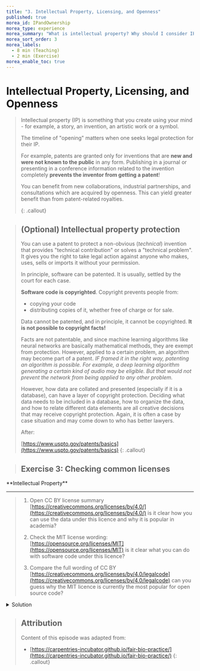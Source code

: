 ```yaml
---
title: "3. Intellectual Property, Licensing, and Openness"
published: true
morea_id: IPandOwnership
morea_type: experience
morea_summary: "What is intellectual property? Why should I consider IP in Open Science?"
morea_sort_order: 3
morea_labels:
  - 8 min (Teaching)
  - 2 min (Exercise)
morea_enable_toc: true
---
```


# Intellectual Property, Licensing, and Openness

> Intellectual property (IP) is something that you create using your
> mind - for example, a story, an invention, an artistic work
> or a symbol.
>
> The timeline of "opening" matters when one seeks legal protection
> for their IP.
>
> For example, patents are granted only for inventions that are
> **new and were not known to the public** in any form.
> Publishing in a journal or presenting in a conference
> information related to the invention completely
> **prevents the inventor from getting a patent**!
>
> You can benefit from new collaborations, industrial partnerships, and consultations which are acquired by openness.
> This can yield greater benefit than from patent-related royalties.
>
> {: .callout}

> ## (Optional) Intellectual property protection
>
> You can use a patent to protect a non-obvious (_technical_)
> invention that provides "technical contribution" or solves a "technical problem".
> It gives you the right to take legal action against anyone who
> makes, uses, sells or imports it without your permission.
>
> In principle, software can be patented.
> It is usually, settled by the court for each case.
>
> **Software code is copyrighted**. Copyright prevents people from:
>
> - copying your code
> - distributing copies of it, whether free of charge or for sale.
>
> Data cannot be patented, and in principle, it cannot be copyrighted.
> **It is not possible to copyright facts!**
>
> Facts are not patentable, and since machine learning algorithms
> like neural networks are basically mathematical methods, they
> are exempt from protection. However, applied to a certain
> problem, an algorithm may become part of a patent. _IF framed it in
> the right way, patenting an algorithm is possible.
> For example, a deep learning algorithm generating a certain kind of
> audio may be eligible. But that would not prevent the network from
> being applied to any other problem._
>
> However, how data are collated and presented
> (especially if it is a database),
> can have a layer of copyright protection.
> Deciding what data needs to be included in a database,
> how to organize the data, and how to relate different data elements are all creative
> decisions that may receive copyright protection.
> Again, it is often a case by case situation and may come down to who has
> better lawyers.
>
> After:
>
> [https://www.uspto.gov/patents/basics](https://www.uspto.gov/patents/basics)
> {: .callout}

> ## Exercise 3: Checking common licenses
<div class="alert alert-secondary" role="alert" markdown="1">
<i class="fa-solid fa-user-pen fa-xl"></i>  **Intellectual Property**
<hr/>

> 1. Open CC BY license summary [https://creativecommons.org/licenses/by/4.0/](https://creativecommons.org/licenses/by/4.0/)
>    is it clear how you can use the data under this licence and why it is popular in academia?
>
> 2. Check the MIT license wording: [https://opensource.org/licenses/MIT](https://opensource.org/licenses/MIT)
>    is it clear what you can do with software code under this licence?
>
> 3. Compare the full wording of CC BY
>    [https://creativecommons.org/licenses/by/4.0/legalcode](https://creativecommons.org/licenses/by/4.0/legalcode)
>    can you guess why the MIT licence is currently the most popular for open source code?

<details>
  <summary>Solution</summary>
 Possible benefits and consequences for each part:

<ol>
<li>CC BY license states material can be reproduced, shared, in whole or in part, unless where exceptions and limitations are stated. Attributions must be made to the Licensor.</li>
<li>MIT license states that Software can by used without restriction (to copy, modify, publish, distribute etc...)</li>
<li>The MIT license is short, to the point and optimised for software developers as it offers flexibility.</li>
</ol>


</details>
</div>



> ## Attribution
>
> Content of this episode was adapted from:
>
> - [https://carpentries-incubator.github.io/fair-bio-practice/](https://carpentries-incubator.github.io/fair-bio-practice/)
>   {: .callout}
